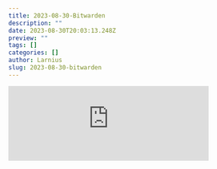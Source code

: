 ```yaml
---
title: 2023-08-30-Bitwarden
description: ""
date: 2023-08-30T20:03:13.248Z
preview: ""
tags: []
categories: []
author: Larnius
slug: 2023-08-30-bitwarden
---
```

<iframe src="https://mastodontech.de/@larnius/110980348254746074/embed" class="mastodon-embed" style="max-width: 100%; border: 0" width="400" allowfullscreen="allowfullscreen"></iframe><script src="https://mastodontech.de/embed.js" async="async"></script>

